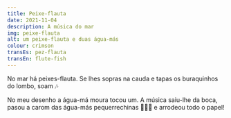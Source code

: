 ```yaml
---
title: Peixe-flauta
date: 2021-11-04
description: A música do mar
img: peixe-flauta
alt: um peixe-flauta e duas água-más
colour: crimson
transEs: pez-flauta
transEn: flute-fish
---
```


No mar há peixes-flauta. Se lhes sopras na cauda e tapas os buraquinhos do lombo, soam 🎶

No meu desenho a água-má moura tocou um. A música saiu-lhe da boca, pasou a carom das água-más pequerrechinas 🎐🎐🎐 e arrodeou todo o papel!
